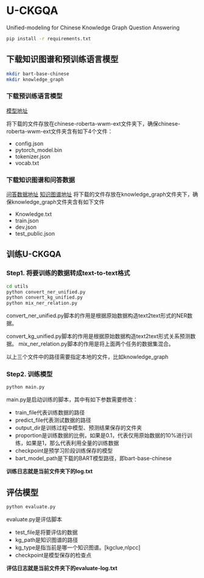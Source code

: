 # U-CKGQA
Unified-modeling for Chinese Knowledge Graph Question Answering


```bash
pip install -r requirements.txt
```

## 下载知识图谱和预训练语言模型
```bash
mkdir bart-base-chinese
mkdir knowledge_graph
```

### 下载预训练语言模型
[模型地址](https://huggingface.co/fnlp/bart-base-chinese/tree/main)

将下载的文件存放在chinese-roberta-wwm-ext文件夹下，确保chinese-roberta-wwm-ext文件夹含有如下4个文件：
- config.json
- pytorch_model.bin
- tokenizer.json
- vocab.txt

### 下载知识图谱和问答数据
[问答数据地址](https://github.com/CLUEbenchmark/KgCLUE/tree/main/datasets)
[知识图谱地址](https://github.com/CLUEbenchmark/KgCLUE#%E6%95%B0%E6%8D%AE%E9%9B%86%E4%BB%8B%E7%BB%8D)
将下载的文件存放在knowledge_graph文件夹下，确保knowledge_graph文件夹含有如下文件
- Knowledge.txt
- train.json
- dev.json
- test_public.json

## 训练U-CKGQA

### Step1. 将要训练的数据转成text-to-text格式

```bash
cd utils
python convert_ner_unified.py
python convert_kg_unified.py
python mix_ner_relation.py
```
convert_ner_unified.py脚本的作用是根据原始数据构造text2text形式的NER数据。

convert_kg_unified.py脚本的作用是根据原始数据构造text2text形式关系预测数据。
mix_ner_relation.py脚本的作用是将上面两个任务的数据集混合。

以上三个文件中的路径需要指定本地的文件，比如knowledge_graph
### Step2. 训练模型
```bash
python main.py
```
main.py是启动训练的脚本，其中有如下参数需要修改：

- train_file代表训练数据的路径
- predict_file代表测试数据的路径
- output_dir是训练过程中模型、预测结果保存的文件夹
- proportion是训练数据的比例，如果是0.1，代表仅用原始数据的10%进行训练，如果是1，那么代表利用全量的训练数据
- checkpoint是预学习阶段训练保存的模型
- bart_model_path是下载的BART模型路径，即bart-base-chinese

**训练日志就是当前文件夹下的log.txt**

## 评估模型
```bash
python evaluate.py
```
evaluate.py是评估脚本

- test_file是将要评估的数据
- kg_path是知识图谱的路径
- kg_type是指当前是哪一个知识图谱。[kgclue,nlpcc]
- checkpoint是模型保存的检查点

**评估日志就是当前文件夹下的evaluate-log.txt**
